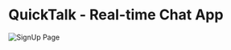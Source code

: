 # QuickTalk - Real-time Chat App

![SignUp Page](https://github.com/user-attachments/assets/ba57d217-c05a-4d50-a0f7-e052680a7dd8)
